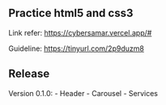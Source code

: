 ## Practice html5 and css3
Link refer: https://cybersamar.vercel.app/#

Guideline: https://tinyurl.com/2p9duzm8

## Release

Version 0.1.0:
    - Header
    - Carousel
    - Services